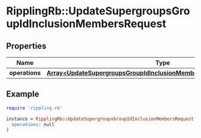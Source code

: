 # RipplingRb::UpdateSupergroupsGroupIdInclusionMembersRequest

## Properties

| Name | Type | Description | Notes |
| ---- | ---- | ----------- | ----- |
| **operations** | [**Array&lt;UpdateSupergroupsGroupIdInclusionMembersRequestOperationsInner&gt;**](UpdateSupergroupsGroupIdInclusionMembersRequestOperationsInner.md) |  | [optional] |

## Example

```ruby
require 'rippling-rb'

instance = RipplingRb::UpdateSupergroupsGroupIdInclusionMembersRequest.new(
  operations: null
)
```

